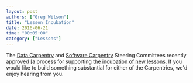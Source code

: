 ```yaml
---
layout: post
authors: ["Greg Wilson"]
title: "Lesson Incubation"
date: 2016-06-21
time: "00:05:00"
category: ["Lessons"]
---
```


The [Data Carpentry]({{site.dc_url}}) and [Software Carpentry]({{site.url}}) Steering Committees
recently approved [a process for supporting [the incubation of new lessons]({{site.baseurl}}/lessons/incubation).
If you would like to build something substantial for either of the Carpentries,
we'd enjoy hearing from you.
